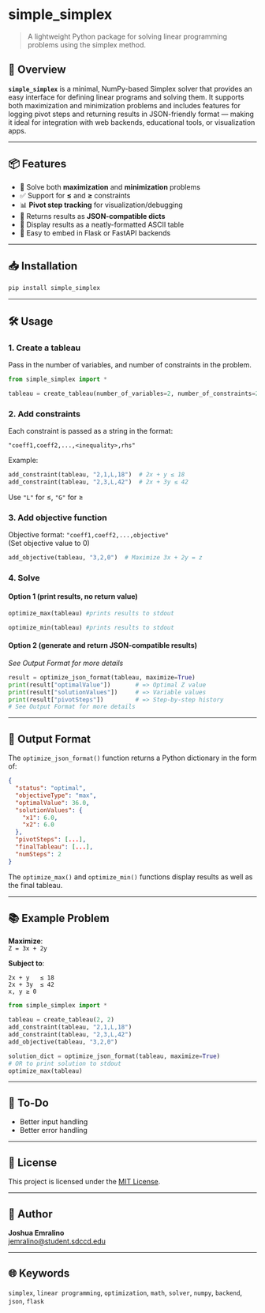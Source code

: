 # simple_simplex

> A lightweight Python package for solving linear programming problems using the simplex method.

## 🚀 Overview

**`simple_simplex`** is a minimal, NumPy-based Simplex solver that provides an easy interface for defining linear programs and solving them. It supports both maximization and minimization problems and includes features for logging pivot steps and returning results in JSON-friendly format — making it ideal for integration with web backends, educational tools, or visualization apps.

---

## 📦 Features

- 🧮 Solve both **maximization** and **minimization** problems  
- ✅ Support for **≤** and **≥** constraints  
- 📊 **Pivot step tracking** for visualization/debugging  
- 🔗 Returns results as **JSON-compatible dicts**  
- 📝 Display results as a neatly-formatted ASCII table
- 🧩 Easy to embed in Flask or FastAPI backends  

---

## 📥 Installation

```bash
pip install simple_simplex
```

---

## 🛠 Usage

### 1. Create a tableau

Pass in the number of variables, and number of constraints in the problem.

```python
from simple_simplex import *

tableau = create_tableau(number_of_variables=2, number_of_constraints=2)
```

### 2. Add constraints

Each constraint is passed as a string in the format:

```
"coeff1,coeff2,...,<inequality>,rhs"
```

Example:

```python
add_constraint(tableau, "2,1,L,18")  # 2x + y ≤ 18
add_constraint(tableau, "2,3,L,42")  # 2x + 3y ≤ 42
```

Use `"L"` for ≤, `"G"` for ≥

### 3. Add objective function

Objective format: `"coeff1,coeff2,...,objective"`  
(Set objective value to 0)

```python
add_objective(tableau, "3,2,0")  # Maximize 3x + 2y = z
```

### 4. Solve

#### Option 1 (print results, no return value)

```python
optimize_max(tableau) #prints results to stdout
```

```python
optimize_min(tableau) #prints results to stdout
```

#### Option 2 (generate and return JSON-compatible results)

_See Output Format for more details_

```python
result = optimize_json_format(tableau, maximize=True)
print(result["optimalValue"])       # => Optimal Z value
print(result["solutionValues"])     # => Variable values
print(result["pivotSteps"])         # => Step-by-step history
# See Output Format for more details
```

---

## 📄 Output Format

The `optimize_json_format()` function returns a Python dictionary in the form of:

```json
{
  "status": "optimal",
  "objectiveType": "max",
  "optimalValue": 36.0,
  "solutionValues": {
    "x1": 6.0,
    "x2": 6.0
  },
  "pivotSteps": [...],
  "finalTableau": [...],
  "numSteps": 2
}
```

The `optimize_max()` and `optimize_min()` functions display results as well as
the final tableau.

---

## 📚 Example Problem

**Maximize**:  
`Z = 3x + 2y`

**Subject to**:  

```
2x + y   ≤ 18  
2x + 3y  ≤ 42  
x, y ≥ 0
```

```python
from simple_simplex import *

tableau = create_tableau(2, 2)
add_constraint(tableau, "2,1,L,18")
add_constraint(tableau, "2,3,L,42")
add_objective(tableau, "3,2,0")

solution_dict = optimize_json_format(tableau, maximize=True)
# OR to print solution to stdout
optimize_max(tableau)
```

---

## 📏 To-Do

- Better input handling
- Better error handling

---

## 📝 License

This project is licensed under the [MIT License](LICENSE).

---

## 👤 Author

**Joshua Emralino**  
[jemralino@student.sdccd.edu](mailto:jemralino@student.sdccd.edu)

---

## 🌐 Keywords

`simplex`, `linear programming`, `optimization`, `math`, `solver`, `numpy`, `backend`, `json`, `flask`
